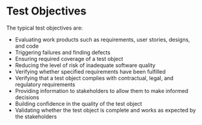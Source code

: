 # Test Objectives

The typical test objectives are:

* Evaluating work products such as requirements, user stories, designs, and code
* Triggering failures and finding defects
* Ensuring required coverage of a test object
* Reducing the level of risk of inadequate software quality
* Verifying whether specified requirements have been fulfilled
* Verifying that a test object complies with contractual, legal, and regulatory requirements
* Providing information to stakeholders to allow them to make informed decisions
* Building confidence in the quality of the test object
* Validating whether the test object is complete and works as expected by the stakeholders
